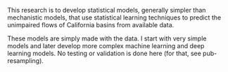 This research is to develop statistical models, generally simpler than mechanistic models, that use statistical learning techniques to predict the unimpaired flows of California basins from available data. 

These models are simply made with the data. I start with very simple models and later develop more complex machine learning and deep learning models. No testing or validation is done here (for that, see pub-resampling). 